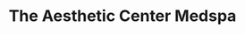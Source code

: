 ---
title: "The Aesthetic Center Medspa"
url: /valdosta/the-aesthetic-center-medspa/
shop: beauty
---